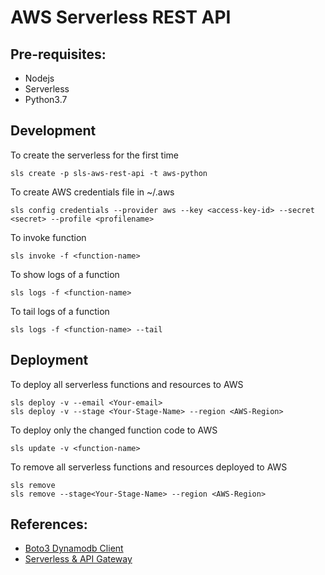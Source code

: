 # AWS Serverless REST API

## Pre-requisites:

- Nodejs
- Serverless
- Python3.7

## Development 

To create the serverless for the first time

    sls create -p sls-aws-rest-api -t aws-python
        
To create AWS credentials file in ~/.aws

    sls config credentials --provider aws --key <access-key-id> --secret <secret> --profile <profilename>

To invoke function

    sls invoke -f <function-name>
    
To show logs of a function

    sls logs -f <function-name>
    
To tail logs of a function

    sls logs -f <function-name> --tail

## Deployment

To deploy all serverless functions and resources to AWS

    sls deploy -v --email <Your-email>
    sls deploy -v --stage <Your-Stage-Name> --region <AWS-Region>
    
To deploy only the changed function code to AWS

    sls update -v <function-name>
    
To remove all serverless functions and resources deployed to AWS

    sls remove 
    sls remove --stage<Your-Stage-Name> --region <AWS-Region>

## References:
- [Boto3 Dynamodb Client](https://boto3.amazonaws.com/v1/documentation/api/latest/reference/services/dynamodb.html#table)
- [Serverless & API Gateway](https://serverless.com/framework/docs/providers/aws/events/apigateway/)
